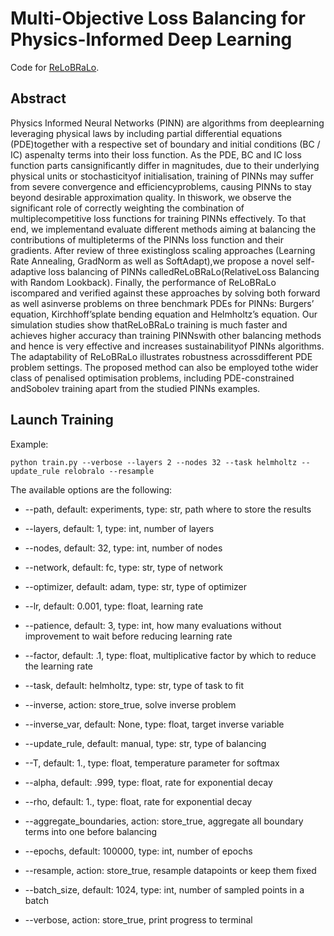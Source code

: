 # Multi-Objective Loss Balancing for Physics-Informed Deep Learning
Code for [ReLoBRaLo](https://www.researchgate.net/publication/355395042_Multi-Objective_Loss_Balancing_for_Physics-Informed_Deep_Learning).

## Abstract
Physics Informed Neural Networks (PINN) are algorithms from deeplearning leveraging physical laws by including partial differential equations (PDE)together with a respective set of boundary and initial conditions (BC / IC) aspenalty terms into their loss function. As the PDE, BC and IC loss function parts cansignificantly differ in magnitudes, due to their underlying physical units or stochasticityof initialisation, training of PINNs may suffer from severe convergence and efficiencyproblems, causing PINNs to stay beyond desirable approximation quality. In thiswork, we observe the significant role of correctly weighting the combination of multiplecompetitive loss functions for training PINNs effectively. To that end, we implementand evaluate different methods aiming at balancing the contributions of multipleterms of the PINNs loss function and their gradients. After review of three existingloss scaling approaches (Learning Rate Annealing, GradNorm as well as SoftAdapt),we propose a novel self-adaptive loss balancing of PINNs calledReLoBRaLo(RelativeLoss Balancing with Random Lookback). Finally, the performance of ReLoBRaLo iscompared and verified against these approaches by solving both forward as well asinverse problems on three benchmark PDEs for PINNs: Burgers’ equation, Kirchhoff’splate bending equation and Helmholtz’s equation. Our simulation studies show thatReLoBRaLo training is much faster and achieves higher accuracy than training PINNswith other balancing methods and hence is very effective and increases sustainabilityof PINNs algorithms. The adaptability of ReLoBRaLo illustrates robustness acrossdifferent PDE problem settings. The proposed method can also be employed tothe wider class of penalised optimisation problems, including PDE-constrained andSobolev training apart from the studied PINNs examples. 

## Launch Training
Example:
```
python train.py --verbose --layers 2 --nodes 32 --task helmholtz --update_rule relobralo --resample
```
The available options are the following:
* --path, default: experiments, type: str, path where to store the results
* --layers, default: 1, type: int, number of layers
* --nodes, default: 32, type: int, number of nodes
* --network, default: fc, type: str, type of network

* --optimizer, default: adam, type: str, type of optimizer
* --lr, default: 0.001, type: float, learning rate
* --patience, default: 3, type: int, how many evaluations without improvement to wait before reducing learning rate
* --factor, default: .1, type: float, multiplicative factor by which to reduce the learning rate

* --task, default: helmholtz, type: str, type of task to fit
* --inverse, action: store_true, solve inverse problem
* --inverse_var, default: None, type: float, target inverse variable
* --update_rule, default: manual, type: str, type of balancing
* --T, default: 1., type: float, temperature parameter for softmax
* --alpha, default: .999, type: float, rate for exponential decay
* --rho, default: 1., type: float, rate for exponential decay
* --aggregate_boundaries, action: store_true, aggregate all boundary terms into one before balancing

* --epochs, default: 100000, type: int, number of epochs
* --resample, action: store_true, resample datapoints or keep them fixed
* --batch_size, default: 1024, type: int, number of sampled points in a batch
* --verbose, action: store_true, print progress to terminal
